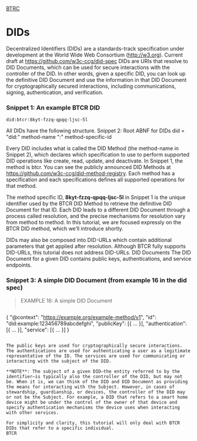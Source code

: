 [BTRC](btcr.md)

# DIDs
Decentralized Identifiers (DIDs) are a standards-track specification under development at the World Wide Web Consortium (http://w3.org). Current draft at https://github.com/w3c-ccg/did-spec
DIDs are URIs that resolve to DID Documents, which can be used for secure interactions with the controller of the DID. In other words, given a specific DID, you can look up the definitive DID Document and use the information in that DID Document for cryptographically secured interactions, including communications, signing, authentication, and verification.

### Snippet 1: An example BTCR DID
```
did:btcr:8kyt-fzzq-qpqq-ljsc-5l
```

All DIDs have the following structure.
Snippet 2: Root ABNF for DIDs
did = "did:" method-name ":" method-specific-id

Every DID includes what is called the DID Method (the method-name in Snippet 2), which declares which specification to use to perform supported DID operations like create, read, update, and deactivate. In Snippet 1, the method is btcr. You can see the publicly announced DID Methods at https://github.com/w3c-ccg/did-method-registry. Each method has a specification and each specifications defines all supported operations for that method.

The method specific ID, **8kyt-fzzq-qpqq-ljsc-5l** in Snippet 1 is the unique identifier used by the BTCR DID Method to retrieve the definitive DID Document for that ID. Each DID leads to a different DID Document through a process called resolution, and the precise mechanisms for resolution vary from method to method. In this tutorial, we are focused expressly on the BTCR DID method, which we’ll introduce shortly.

DIDs may also be composed into DID-URLs which contain additional parameters that get applied after resolution. Although BTCR fully supports DID-URLs, this tutorial does not address DID-URLs.
DID Documents
The DID Document for a given DID contains public keys, authentications, and service endpoints. 
### Snippet 3: A simple DID Document (from example 16 in the did spec)
> EXAMPLE 16: A simple DID Document
> ```json
{
  "@context": "https://example.org/example-method/v1",
  "id": "did:example:123456789abcdefghi",
  "publicKey": [{ ... }],
  "authentication": [{ ... }],
  "service": [{ ... }]
}
```

The public keys are used for cryptographically secure interactions. The authentications are used for authenticating a user as a legitimate representative of the ID. The services are used for communicating or interacting with the subject of the DID.

**NOTE**: The subject of a given DID—the entity referred to by the identifier—is typically also the controller of the DID, but may not be. When it is, we can think of the DID and DID Document as providing the means for interacting with the Subject. However, in cases of stewardship, guardianship, or devices, the controller of the DID may or not be the Subject. For example, a DID that refers to a smart home device might be under the control of the owner of that device and specify authentication mechanisms the device uses when interacting with other services. 

For simplicity and clarity, this tutorial will only deal with BTCR DIDs that refer to a specific individual.
BTCR
